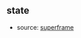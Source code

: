 ## state

* source: 
[superframe](https://github.com/supermedium/superframe/tree/master/components/state/)